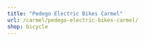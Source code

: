 ```yaml
---
title: "Pedego Electric Bikes Carmel"
url: /carmel/pedego-electric-bikes-carmel/
shop: bicycle
---
```


